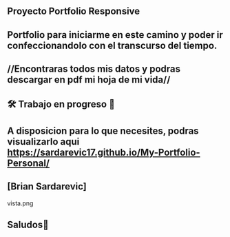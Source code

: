 ## Proyecto Portfolio Responsive

## Portfolio para iniciarme en este camino y poder ir confeccionandolo con el transcurso del tiempo.

## //Encontraras todos mis datos y podras descargar en pdf mi hoja de mi vida//

## 🛠 Trabajo en progreso 🔧

## A disposicion para lo que necesites, podras visualizarlo aqui https://sardarevic17.github.io/My-Portfolio-Personal/

## [Brian Sardarevic]

vista.png

## Saludos🙂

